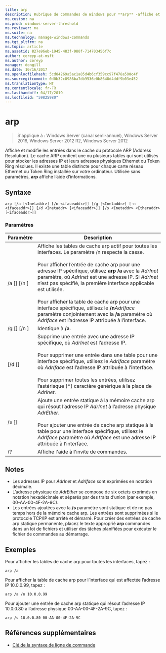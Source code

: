 ```yaml
---
title: arp
description: Rubrique de commandes de Windows pour **arp** -affiche et modifie les entrées dans le cache de protocole de résolution (arp) adresse utilisée pour stocker les adresses IP et leurs adresses physiques résolus.
ms.custom: na
ms.prod: windows-server-threshold
ms.reviewer: na
ms.suite: na
ms.technology: manage-windows-commands
ms.tgt_pltfrm: na
ms.topic: article
ms.assetid: 827e96eb-1945-483f-980f-714703456f7c
author: coreyp-at-msft
ms.author: coreyp
manager: dongill
ms.date: 10/16/2017
ms.openlocfilehash: 5cd84269a5ac1a85d4b6cf359cc97f478a500c4f
ms.sourcegitcommit: 0d0b32c8986ba7db9536e0b8648d4ddf9b03e452
ms.translationtype: HT
ms.contentlocale: fr-FR
ms.lasthandoff: 04/17/2019
ms.locfileid: "59825980"
---
```

# <a name="arp"></a>arp

>S'applique à : Windows Server (canal semi-annuel), Windows Server 2016, Windows Server 2012 R2, Windows Server 2012

Affiche et modifie les entrées dans le cache du protocole ARP (Address Resolution). Le cache ARP contient une ou plusieurs tables qui sont utilisés pour stocker les adresses IP et leurs adresses physiques Ethernet ou Token Ring résolues. Il existe une table distincte pour chaque carte réseau Ethernet ou Token Ring installée sur votre ordinateur. Utilisée sans paramètres, **arp** affiche l’aide d’informations.
## <a name="syntax"></a>Syntaxe
```
arp [/a [<Inetaddr>] [/n <ifaceaddr>]] [/g [<Inetaddr>] [-n <ifaceaddr>]] [/d <Inetaddr> [<ifaceaddr>]] [/s <Inetaddr> <Etheraddr> [<ifaceaddr>]]
```
### <a name="parameters"></a>Paramètres
|Paramètre|Description|
|-------|--------|
|/a [<Inetaddr>] [/n <ifaceaddr>]|Affiche les tables de cache arp actif pour toutes les interfaces. Le paramètre /n respecte la casse.<br /><br />Pour afficher l’entrée de cache arp pour une adresse IP spécifique, utilisez **arp /a** avec la *AdrInet* paramètre, où *AdrInet* est une adresse IP. Si *AdrInet* n’est pas spécifié, la première interface applicable est utilisée.<br /><br />Pour afficher la table de cache arp pour une interface spécifique, utilisez le **/n***AdrIface* paramètre conjointement avec la **/a** paramètre où *AdrIface* est l’adresse IP attribuée à l’interface.|
|/g [<Inetaddr>] [/n <ifaceaddr>]|Identique à **/a**.|
|[/d <Inetaddr> [<ifaceaddr>]|Supprime une entrée avec une adresse IP spécifique, où *AdrInet* est l’adresse IP.<br /><br />Pour supprimer une entrée dans une table pour une interface spécifique, utilisez le *AdrIface* paramètre où *AdrIface* est l’adresse IP attribuée à l’interface.<br /><br />Pour supprimer toutes les entrées, utilisez l’astérisque (\*) caractère générique à la place de *AdrInet*.|
|/s <Inetaddr> <Etheraddr> [<ifaceaddr>]|Ajoute une entrée statique à la mémoire cache arp qui résout l’adresse IP *AdrInet* à l’adresse physique *AdrEther*.<br /><br />Pour ajouter une entrée de cache arp statique à la table pour une interface spécifique, utilisez le *AdrIface* paramètre où *AdrIface* est une adresse IP attribuée à l’interface.|
|/?|Affiche l'aide à l'invite de commandes.|
## <a name="remarks"></a>Notes
-   Les adresses IP pour *AdrInet* et *AdrIface* sont exprimées en notation décimale.
-   L’adresse physique de *AdrEther* se compose de six octets exprimés en notation hexadécimale et séparés par des traits d’union (par exemple, 00-AA-00-4F-2A-9C).
-   Les entrées ajoutées avec la **/s** paramètre sont statique et de ne pas temps hors de la mémoire cache arp. Les entrées sont supprimées si le protocole TCP/IP est arrêté et démarré. Pour créer des entrées de cache arp statique permanente, placez le texte approprié **arp** commandes dans un lot de fichiers et utiliser des tâches planifiées pour exécuter le fichier de commandes au démarrage.
## <a name="BKMK_Examples"></a>Exemples
Pour afficher les tables de cache arp pour toutes les interfaces, tapez :
```
arp /a
```
Pour afficher la table de cache arp pour l’interface qui est affectée l’adresse IP 10.0.0.99, tapez :
```
arp /a /n 10.0.0.99
```
Pour ajouter une entrée de cache arp statique qui résout l’adresse IP 10.0.0.80 à l’adresse physique 00-AA-00-4F-2A-9C, tapez :
```
arp /s 10.0.0.80 00-AA-00-4F-2A-9C 
```
## <a name="additional-references"></a>Références supplémentaires
-   [Clé de la syntaxe de ligne de commande](command-line-syntax-key.md)
